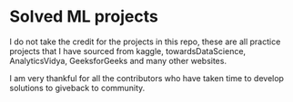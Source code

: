 # Solved ML projects

I do not take the credit for the projects in this repo, these are all practice projects that I have sourced from kaggle, towardsDataScience, AnalyticsVidya, GeeksforGeeks and many other websites.

I am very thankful for all the contributors who have taken time to develop solutions to giveback to community.
